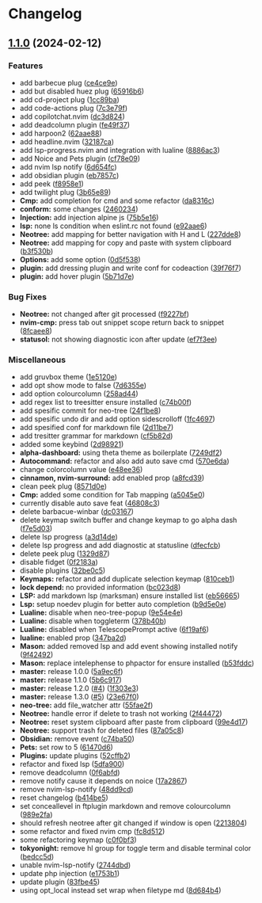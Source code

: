 # Changelog

## [1.1.0](https://github.com/rizkyilhampra/nvim-config/compare/v1.0.0...v1.1.0) (2024-02-12)


### Features

* add barbecue plug ([ce4ce9e](https://github.com/rizkyilhampra/nvim-config/commit/ce4ce9ec97cf2f61f52b37f563b51c975134f095))
* add but disabled huez plug ([65916b6](https://github.com/rizkyilhampra/nvim-config/commit/65916b69609fafe2ee4ce91b0362a1cc3a8de5d8))
* add cd-project plug ([1cc89ba](https://github.com/rizkyilhampra/nvim-config/commit/1cc89ba7355c399aecb3c21652351d58ca46d9df))
* add code-actions plug ([7c3e79f](https://github.com/rizkyilhampra/nvim-config/commit/7c3e79f9ce44638fc28323066fee7df23ef38fc0))
* add copilotchat.nvim ([dc3d824](https://github.com/rizkyilhampra/nvim-config/commit/dc3d82483758ea3a86745edcbd6c90b15f018e29))
* add deadcolumn plugin ([fe49f37](https://github.com/rizkyilhampra/nvim-config/commit/fe49f3716ff0206f70f80128ea343e9057eb4b40))
* add harpoon2 ([62aae88](https://github.com/rizkyilhampra/nvim-config/commit/62aae88af968264d1ff598916c0da90443351664))
* add headline.nvim ([32187ca](https://github.com/rizkyilhampra/nvim-config/commit/32187ca094f363856629b5238ea1bd39def95afc))
* add lsp-progress.nvim and integration with lualine ([8886ac3](https://github.com/rizkyilhampra/nvim-config/commit/8886ac3c5f20067cf039d48b615513e04bf20915))
* add Noice and Pets plugin ([cf78e09](https://github.com/rizkyilhampra/nvim-config/commit/cf78e09f34d7c1946677afc084994d94016a3b4e))
* add nvim lsp notify ([6d654fc](https://github.com/rizkyilhampra/nvim-config/commit/6d654fcfd24e29dbfa992c091bb17f3305493561))
* add obsidian plugin ([eb7857c](https://github.com/rizkyilhampra/nvim-config/commit/eb7857ca17b71e9fdd1f10649d218970d919e4af))
* add peek ([f8958e1](https://github.com/rizkyilhampra/nvim-config/commit/f8958e14057debde8f7d90b295b60223fb547323))
* add twilight plug ([3b65e89](https://github.com/rizkyilhampra/nvim-config/commit/3b65e89eba661a52d03316480dd230cfbf83c6c6))
* **Cmp:** add completion for cmd and some refactor ([da8316c](https://github.com/rizkyilhampra/nvim-config/commit/da8316c6d45604ba3cc0868befc5e935058923f8))
* **conform:** some changes ([2460234](https://github.com/rizkyilhampra/nvim-config/commit/24602346788a866f332a9685bc0fa2652a066cd2))
* **Injection:** add injection alpine js ([75b5e16](https://github.com/rizkyilhampra/nvim-config/commit/75b5e1625460f1b3e6647244929b1b11625d8d55))
* **lsp:** none ls condition when eslint.rc not found ([e92aae6](https://github.com/rizkyilhampra/nvim-config/commit/e92aae6b35bced50fe27cd58990d4d83c17b3080))
* **Neotree:** add mapping for better navigation with H and L ([227dde8](https://github.com/rizkyilhampra/nvim-config/commit/227dde8e5530d5106aece54a5f8d919dbf3178fc))
* **Neotree:** add mapping for copy and paste with system clipboard ([b3f530b](https://github.com/rizkyilhampra/nvim-config/commit/b3f530b2d61c8a9fa1ff560a38a5879bafef7e9e))
* **Options:** add some option ([0d5f538](https://github.com/rizkyilhampra/nvim-config/commit/0d5f538c178d1fafcec30e7235f504dce3b25b61))
* **plugin:** add dressing plugin and write conf for codeaction ([39f76f7](https://github.com/rizkyilhampra/nvim-config/commit/39f76f7f3d4fcad58c43065d5b51ab741a1a586d))
* **plugin:** add hover plugin ([5b71d7e](https://github.com/rizkyilhampra/nvim-config/commit/5b71d7eee9f09e234ad11e5fbfcc57a47fdcbffb))


### Bug Fixes

* **Neotree:** not changed after git processed ([f9227bf](https://github.com/rizkyilhampra/nvim-config/commit/f9227bf21d588a0dbcd6e1a8a7cf6527a6f78795))
* **nvim-cmp:** press tab out snippet scope return back to snippet ([8fcaee8](https://github.com/rizkyilhampra/nvim-config/commit/8fcaee8f2717c581e16125cfde0ec4573728799c))
* **statusol:** not showing diagnostic icon after update ([ef7f3ee](https://github.com/rizkyilhampra/nvim-config/commit/ef7f3eef8e6fdea1cfddf22d1a2b8eec880d3073))


### Miscellaneous

* add gruvbox theme ([1e5120e](https://github.com/rizkyilhampra/nvim-config/commit/1e5120e0573d9e0bec9d3d282cb5d47c0c1e37db))
* add opt show mode to false ([7d6355e](https://github.com/rizkyilhampra/nvim-config/commit/7d6355ed1e10537e18ac54d44a53463ee0c29fae))
* add option colourcolumn ([258ad44](https://github.com/rizkyilhampra/nvim-config/commit/258ad44ebb9e81d438fb964334c75ad702ba96bb))
* add regex list to treesitter ensure installed ([c74b00f](https://github.com/rizkyilhampra/nvim-config/commit/c74b00fb0cbd3c8ecefb93ac8668b43f3d19ee0d))
* add spesific commit for neo-tree ([24f1be8](https://github.com/rizkyilhampra/nvim-config/commit/24f1be872f8edba53f31bdaa7cc2c41569533df8))
* add spesific undo dir and add option sidescrolloff ([1fc4697](https://github.com/rizkyilhampra/nvim-config/commit/1fc46976b788a1efdccdee7ee9d7e1acd7ab9745))
* add spesified conf for markdown file ([2d11be7](https://github.com/rizkyilhampra/nvim-config/commit/2d11be755853a4a8deed01f7b70395c030a42383))
* add tresitter grammar for markdown ([cf5b82d](https://github.com/rizkyilhampra/nvim-config/commit/cf5b82dbc6a245d706a3628f683835d50a52d089))
* added some keybind ([2d98921](https://github.com/rizkyilhampra/nvim-config/commit/2d9892105644120ee5bb66bf8baf4d69fc4e457d))
* **alpha-dashboard:** using theta theme as boilerplate ([7249df2](https://github.com/rizkyilhampra/nvim-config/commit/7249df2ea89068684d8e3a2a3b2fd2123882e2e6))
* **Autocommand:** refactor and also add auto save cmd ([570e6da](https://github.com/rizkyilhampra/nvim-config/commit/570e6daa48e4d0035c3a57cd0c8a7e73099e963e))
* change colorcolumn value ([e48ee36](https://github.com/rizkyilhampra/nvim-config/commit/e48ee363da84930dd22b5bddc94c4fd773ade6db))
* **cinnamon, nvim-surround:** add enabled prop ([a8fcd39](https://github.com/rizkyilhampra/nvim-config/commit/a8fcd398f66fe468a5afaf6ac03feb19fae9d460))
* clean peek plug ([8571d0e](https://github.com/rizkyilhampra/nvim-config/commit/8571d0e9372c811ce26bab4df335d73003053be6))
* **Cmp:** added some condition for Tab mapping ([a5045e0](https://github.com/rizkyilhampra/nvim-config/commit/a5045e079c1c6234c44aa6efb7321c9f86e6998a))
* currently disable auto save feat ([46808c3](https://github.com/rizkyilhampra/nvim-config/commit/46808c306555c3fe93c124cee4e5bd864ff6e5d6))
* delete barbacue-winbar ([dc03167](https://github.com/rizkyilhampra/nvim-config/commit/dc031671d57929bb10e656543d0b0ccfd0941643))
* delete keymap switch buffer and change keymap to go alpha dash ([f7e5d03](https://github.com/rizkyilhampra/nvim-config/commit/f7e5d03a8ce5421d514e306c15107460221de6cc))
* delete lsp progress ([a3d14de](https://github.com/rizkyilhampra/nvim-config/commit/a3d14de4d8ef28c5e054ff8faf8d0d78faa295e4))
* delete lsp progress and add diagnostic at statusline ([dfecfcb](https://github.com/rizkyilhampra/nvim-config/commit/dfecfcb3858bb0306afcd273eeb02a7452047be1))
* delete peek plug ([1329d87](https://github.com/rizkyilhampra/nvim-config/commit/1329d8775b9947028d1a16290043801feb51b0e2))
* disable fidget ([0f2183a](https://github.com/rizkyilhampra/nvim-config/commit/0f2183ac5cc7bd576e507fc09f4614afb768798e))
* disable plugins ([32be0c5](https://github.com/rizkyilhampra/nvim-config/commit/32be0c5aa98f277ba302d0f9b1c704772f373701))
* **Keymaps:** refactor and add duplicate selection keymap ([810ceb1](https://github.com/rizkyilhampra/nvim-config/commit/810ceb101dfc7361f302d7f56667d79c2a882319))
* **lock depend:** no provided information ([bc023d8](https://github.com/rizkyilhampra/nvim-config/commit/bc023d87a7165e590cd511c6308ba8a15b36a573))
* **LSP:** add markdown lsp (marksman) ensure installed list ([eb56665](https://github.com/rizkyilhampra/nvim-config/commit/eb56665029b91d1317e9c3e5d5b754ee3fa80a8b))
* **Lsp:** setup noedev plugin for better auto completion ([b9d5e0e](https://github.com/rizkyilhampra/nvim-config/commit/b9d5e0e9dd30bf01d0be639a370de2bde4196246))
* **Lualine:** disable when neo-tree-popup ([9e54e4e](https://github.com/rizkyilhampra/nvim-config/commit/9e54e4ea8de705ed8946967e9b07a334de796a47))
* **Lualine:** disable when toggleterm ([378b40b](https://github.com/rizkyilhampra/nvim-config/commit/378b40bafd41e2ced48171ded1546fb6500a55b2))
* **Lualine:** disabled when TelescopePrompt active ([6f19af6](https://github.com/rizkyilhampra/nvim-config/commit/6f19af6df7c12d6c8c610720609d370956d9a344))
* **lualine:** enabled prop ([347ba2d](https://github.com/rizkyilhampra/nvim-config/commit/347ba2d945b7e6a04f1cebb31084686e78bd6d47))
* **Mason:** added removed lsp and add event showing installed notify ([9f42492](https://github.com/rizkyilhampra/nvim-config/commit/9f424928a39607c0eff3a212c3d8809eb31ebcd7))
* **Mason:** replace intelephense to phpactor for ensure installed ([b53fddc](https://github.com/rizkyilhampra/nvim-config/commit/b53fddcbbdca0f4b483aa0dc9ddedff537f13584))
* **master:** release 1.0.0 ([5a9ec6f](https://github.com/rizkyilhampra/nvim-config/commit/5a9ec6f757fa63c476d76f4c8dbfd25021fe06cc))
* **master:** release 1.1.0 ([5b6c917](https://github.com/rizkyilhampra/nvim-config/commit/5b6c917446e02c378392e6c28614cf64485b86f0))
* **master:** release 1.2.0 ([#4](https://github.com/rizkyilhampra/nvim-config/issues/4)) ([1f303e3](https://github.com/rizkyilhampra/nvim-config/commit/1f303e3546b4c100d4d6b84219f2e405fb2bcfe3))
* **master:** release 1.3.0 ([#5](https://github.com/rizkyilhampra/nvim-config/issues/5)) ([23e67f0](https://github.com/rizkyilhampra/nvim-config/commit/23e67f00941d70eb4682676a5825d0418d73d8e7))
* **neo-tree:** add file_watcher attr ([55fae2f](https://github.com/rizkyilhampra/nvim-config/commit/55fae2fc38c3948f62a1b6ea8ac5b158c0f5d6a1))
* **Neotree:** handle error if delete to trash not working ([2f44472](https://github.com/rizkyilhampra/nvim-config/commit/2f44472deb381241bb420df1cee05b612619cdd5))
* **Neotree:** reset system clipboard after paste from clipboard ([99e4d17](https://github.com/rizkyilhampra/nvim-config/commit/99e4d1799acb22b9b3b199d54c2d0ee5338587dd))
* **Neotree:** support trash for deleted files ([87a05c8](https://github.com/rizkyilhampra/nvim-config/commit/87a05c8286d11080921392627e00dae519075d9a))
* **Obsidian:** remove event ([c74ba50](https://github.com/rizkyilhampra/nvim-config/commit/c74ba5048dcdeec6f788ac99501ed2fce7201229))
* **Pets:** set row to 5 ([61470d6](https://github.com/rizkyilhampra/nvim-config/commit/61470d634b4a8992c25512df7beee75785ec1813))
* **Plugins:** update plugins ([52cffb2](https://github.com/rizkyilhampra/nvim-config/commit/52cffb251d766682174e8852e0fd482681f43f32))
* refactor and fixed lsp ([5dfa900](https://github.com/rizkyilhampra/nvim-config/commit/5dfa9008f40fb31fda911cb6591dded72da79ac6))
* remove deadcolumn ([0f6abfd](https://github.com/rizkyilhampra/nvim-config/commit/0f6abfda5b01705487c8bb5ef88744c5161b8f8b))
* remove notify cause it depends on noice ([17a2867](https://github.com/rizkyilhampra/nvim-config/commit/17a2867559fdd813b4acf3970195f0af795236a8))
* remove nvim-lsp-notify ([48dd9cd](https://github.com/rizkyilhampra/nvim-config/commit/48dd9cd993c482db41d9dfce0c5592e2fb720b05))
* reset changelog ([b414be5](https://github.com/rizkyilhampra/nvim-config/commit/b414be5aba1b3ef30a5349bf7a8e88610f077754))
* set conceallevel in ftplugin markdown and remove colourcolumn ([989e2fa](https://github.com/rizkyilhampra/nvim-config/commit/989e2fa378035b22ccc5ae85ce34ae6bbf2fe1ea))
* should refresh neotree after git changed if window is open ([2213804](https://github.com/rizkyilhampra/nvim-config/commit/22138047c98d4d5138810aa2ae1fee1aeaae93d9))
* some refactor and fixed nvim cmp ([fc8d512](https://github.com/rizkyilhampra/nvim-config/commit/fc8d512494fdda43c854e63f251be911ca8ebc54))
* some refactoring keymap ([c0f0bf3](https://github.com/rizkyilhampra/nvim-config/commit/c0f0bf399ca7c336b0dc3687f155beb3f8b8e18c))
* **tokyonight:** remove hl group for toggle term and disable terminal color ([bedcc5d](https://github.com/rizkyilhampra/nvim-config/commit/bedcc5d525c9fecdee00fcbcfb6a153b431ddab2))
* unable nvim-lsp-notify ([2744dbd](https://github.com/rizkyilhampra/nvim-config/commit/2744dbd721d7ad3b5bd3c0cf35f33ae5a6643b35))
* update php injection ([e1753b1](https://github.com/rizkyilhampra/nvim-config/commit/e1753b1960452f6171c779f68d9468279ac022e4))
* update plugin ([83fbe45](https://github.com/rizkyilhampra/nvim-config/commit/83fbe459e79acda660393b7025fd98136ba4c181))
* using opt_local instead set wrap when filetype md ([8d684b4](https://github.com/rizkyilhampra/nvim-config/commit/8d684b4fe51f8071b2bbf76606910fb445b840f4))
